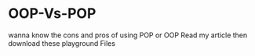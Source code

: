 # OOP-Vs-POP
wanna know the cons and pros of using POP or OOP Read my article then download these playground Files
